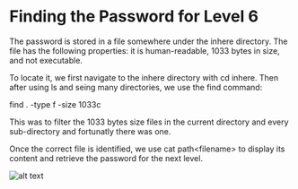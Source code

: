 # Finding the Password for Level 6

The password is stored in a file somewhere under the inhere directory. The file has the following properties: it is human-readable, 1033 bytes in size, and not executable.

To locate it, we first navigate to the inhere directory with cd inhere. Then after using ls and seing many directories, we use the find command:

find . -type f -size 1033c

This was to filter the 1033 bytes size files in the current directory and every sub-directory and fortunatly there was one.

Once the correct file is identified, we use cat path\<filename> to display its content and retrieve the password for the next level.

![alt text](image7.png)